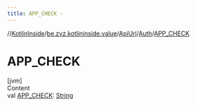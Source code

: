 ```yaml
---
title: APP_CHECK -
---
```

//[KotlinInside](../../../index.md)/[be.zvz.kotlininside.value](../../index.md)/[ApiUrl](../index.md)/[Auth](index.md)/[APP_CHECK](-a-p-p_-c-h-e-c-k.md)



# APP_CHECK  
[jvm]  
Content  
val [APP_CHECK](-a-p-p_-c-h-e-c-k.md): [String](https://docs.oracle.com/javase/7/docs/api/java/lang/String.html)  



